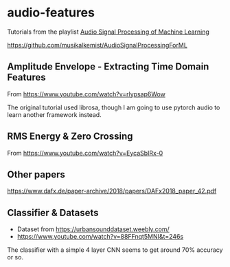 # audio-features

Tutorials from the playlist [Audio Signal Processing of Machine Learning](https://www.youtube.com/watch?v=iCwMQJnKk2c&list=PL-wATfeyAMNqIee7cH3q1bh4QJFAaeNv0)

https://github.com/musikalkemist/AudioSignalProcessingForML

## Amplitude Envelope - Extracting Time Domain Features

From https://www.youtube.com/watch?v=rlypsap6Wow

The original tutorial used librosa, though I am going to use pytorch audio to
learn another framework instead.

## RMS Energy & Zero Crossing

From https://www.youtube.com/watch?v=EycaSbIRx-0

## Other papers

https://www.dafx.de/paper-archive/2018/papers/DAFx2018_paper_42.pdf

## Classifier & Datasets

- Dataset from https://urbansounddataset.weebly.com/
- https://www.youtube.com/watch?v=88FFnqt5MNI&t=246s

The classifier with a simple 4 layer CNN seems to get around 70% accuracy or so.